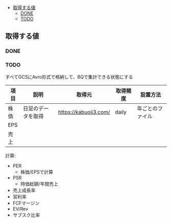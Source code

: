 - [取得する値](#取得する値)
  - [DONE](#done)
  - [TODO](#todo)

## 取得する値

### DONE
### TODO

すべてGCSにAvro形式で格納して、BQで集計できる状態にする

|項目|説明|取得元|取得頻度|設置方法|
|---|---|---|---|---|
|株価|日足のデータを取得|https://kabuoji3.com/|daily|年ごとのファイル
|EPS|
|売上|

計算:

- PER
  - 株価/EPSで計算
- PSR
  - 時価総額/年間売上
- 売上成長率
- 営利率
- FCFマージン
- EV/Rev
- サブスク比率
